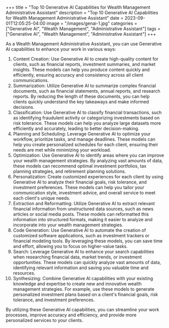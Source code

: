 +++
title = "Top 10 Generative AI Capabilities for Wealth Management Administrative Assistant"
description = "Top 10 Generative AI Capabilities for Wealth Management Administrative Assistant"
date = 2023-09-01T12:05:25-04:00
image = "/images/genai-1.jpg"
categories = ["Generative AI", "Wealth Management", "Administrative Assistant"]
tags = ["Generative AI", "Wealth Management", "Administrative Assistant"]
+++

As a Wealth Management Administrative Assistant, you can use Generative AI capabilities to enhance your work in various ways:

1. Content Creation: Use Generative AI to create high-quality content for clients, such as financial reports, investment summaries, and market insights. These models can help you produce content quickly and efficiently, ensuring accuracy and consistency across all client communications.
2. Summarization: Utilize Generative AI to summarize complex financial documents, such as financial statements, annual reports, and research reports. By reducing the length of these documents, you can help clients quickly understand the key takeaways and make informed decisions.
3. Classification: Use Generative AI to classify financial transactions, such as identifying fraudulent activity or categorizing investments based on risk tolerance. These models can help you analyze large datasets more efficiently and accurately, leading to better decision-making.
4. Planning and Scheduling: Leverage Generative AI to optimize your workflow, prioritize tasks, and manage deadlines. These models can help you create personalized schedules for each client, ensuring their needs are met while minimizing your workload.
5. Optimization: Use Generative AI to identify areas where you can improve your wealth management strategies. By analyzing vast amounts of data, these models can recommend optimal investment portfolios, tax planning strategies, and retirement planning solutions.
6. Personalization: Create customized experiences for each client by using Generative AI to analyze their financial goals, risk tolerance, and investment preferences. These models can help you tailor your communication style, investment advice, and overall service to meet each client's unique needs.
7. Extraction and Reformatting: Utilize Generative AI to extract relevant financial information from unstructured data sources, such as news articles or social media posts. These models can reformatted this information into structured formats, making it easier to analyze and incorporate into your wealth management strategies.
8. Code Generation: Use Generative AI to automate the creation of customized software applications, such as investment trackers or financial modeling tools. By leveraging these models, you can save time and effort, allowing you to focus on higher-value tasks.
9. Search: Leverage Generative AI to enhance your search capabilities when researching financial data, market trends, or investment opportunities. These models can quickly analyze vast amounts of data, identifying relevant information and saving you valuable time and resources.
10. Synthesizing: Combine Generative AI capabilities with your existing knowledge and expertise to create new and innovative wealth management strategies. For example, use these models to generate personalized investment plans based on a client's financial goals, risk tolerance, and investment preferences.

By utilizing these Generative AI capabilities, you can streamline your work processes, improve accuracy and efficiency, and provide more personalized services to your clients.